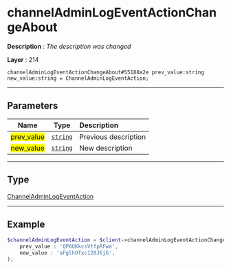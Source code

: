 # channelAdminLogEventActionChangeAbout

**Description** : *The description was changed*

**Layer** : 214

```tl
channelAdminLogEventActionChangeAbout#55188a2e prev_value:string new_value:string = ChannelAdminLogEventAction;
```

---

## Parameters

| Name | Type | Description |
| :---: | :---: | :--- |
| <mark>prev_value</mark> | [`string`](type/string) | Previous description |
| <mark>new_value</mark> | [`string`](type/string) | New description |

---

## Type

[ChannelAdminLogEventAction](type/ChannelAdminLogEventAction)

---

## Example

```php
$channelAdminLogEventAction = $client->channelAdminLogEventActionChangeAbout(
	prev_value : 'QP6UKkcsVtfpRFwa',
	new_value : 'aFglhOfxc128J6jG',
);
```